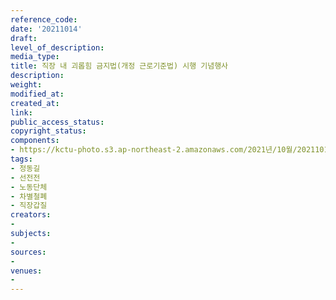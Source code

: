 ```yaml
---
reference_code: 
date: '20211014'
draft: 
level_of_description: 
media_type: 
title: 직장 내 괴롭힘 금지법(개정 근로기준법) 시행 기념행사
description: 
weight: 
modified_at: 
created_at: 
link: 
public_access_status: 
copyright_status: 
components:
- https://kctu-photo.s3.ap-northeast-2.amazonaws.com/2021년/10월/20211014-직장+내+괴롭힘+금지법(개정+근로기준법)+시행+기념행사_정동길_선전전_노동단체_차별철폐_직장갑질/_1D20095.jpg
tags:
- 정동길
- 선전전
- 노동단체
- 차별철폐
- 직장갑질
creators:
- 
subjects:
- 
sources:
- 
venues:
- 
---
```

